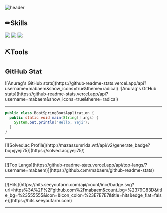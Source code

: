 <!-- 헤더 -->
![header](https://capsule-render.vercel.app/api?type=Slice&color=0:ABD4BE,100:8CAD9C&height=200&section=header&text=&fontSize=65)

<!-- 뱃지 -->
<h2>✏Skills</h2>
<div>
  <!-- JavaScript -->
  <a href="" target="_blank"><img src="https://img.shields.io/badge/JavaScript-F7DF1E?style=flat-square&logo=JavaScript&logoColor=white"/></a>
  <!-- HTML5 -->
  <a href="" target="_blank"><img src="https://img.shields.io/badge/HTML5-E34F26?style=flat-square&logo=HTML5&logoColor=white"/></a>
  <!-- CSS 3 -->
  <a href="" target="_blank"><img src="https://img.shields.io/badge/CSS3-1572B6?style=flat-square&logo=CSS3&logoColor=white"/></a>
</div>

<h2>⛏Tools</h2>
<div>
</div>
   
<h2>GitHub Stat</h2>
<div>
<!-- GitHub스탯 -->
![Anurag's GitHub stats](https://github-readme-stats.vercel.app/api?username=mabaem&show_icons=true&theme=radical)
![Anurag's GitHub stats](https://github-readme-stats.vercel.app/api?username=mabaem&show_icons=true&theme=radical)
</div>

***

```java
public class BootSpringBootApplication {
  public static void main(String[] args) {
    System.out.println("Hello, Yeji");
  }
}
```

***

<!-- 백준티어 -->
<div>
[![Solved.ac Profile](http://mazassumnida.wtf/api/v2/generate_badge?boj=jyeji75)](https://solved.ac/jyeji75/)
</div>
  
***

<!-- GitHub 사용 언어 -->
<div>
[![Top Langs](https://github-readme-stats.vercel.app/api/top-langs/?username=mabaem)](https://github.com/mabaem/github-readme-stats)
</div>
  
***

<!-- 방문수 -->
<div>
[![Hits](https://hits.seeyoufarm.com/api/count/incr/badge.svg?url=https%3A%2F%2Fgithub.com%2Fmabaem&count_bg=%2379C83D&title_bg=%23555555&icon=&icon_color=%23E7E7E7&title=hits&edge_flat=false)](https://hits.seeyoufarm.com)
</div>
  
***
